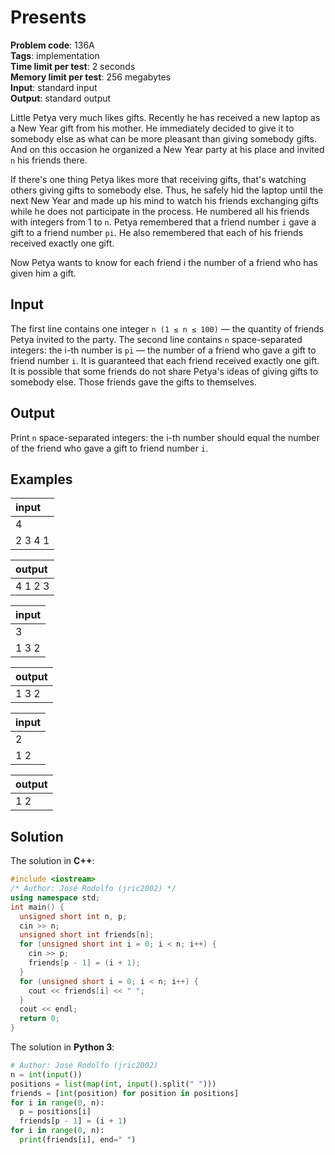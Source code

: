 # Presents
**Problem code**: 136A  
**Tags**: implementation  
**Time limit per test**: 2 seconds  
**Memory limit per test**: 256 megabytes  
**Input**: standard input  
**Output**: standard output  

Little Petya very much likes gifts. Recently he has received a new laptop as a New Year gift from his mother. He immediately decided to give it to somebody else as what can be more pleasant than giving somebody gifts. And on this occasion he organized a New Year party at his place and invited `n` his friends there.

If there's one thing Petya likes more that receiving gifts, that's watching others giving gifts to somebody else. Thus, he safely hid the laptop until the next New Year and made up his mind to watch his friends exchanging gifts while he does not participate in the process. He numbered all his friends with integers from 1 to `n`. Petya remembered that a friend number `i` gave a gift to a friend number `pi`. He also remembered that each of his friends received exactly one gift.

Now Petya wants to know for each friend i the number of a friend who has given him a gift.

## Input
The first line contains one integer `n (1 ≤ n ≤ 100)` — the quantity of friends Petya invited to the party. The second line contains `n` space-separated integers: the i-th number is `pi` — the number of a friend who gave a gift to friend number `i`. It is guaranteed that each friend received exactly one gift. It is possible that some friends do not share Petya's ideas of giving gifts to somebody else. Those friends gave the gifts to themselves.

## Output
Print `n` space-separated integers: the i-th number should equal the number of the friend who gave a gift to friend number `i`.

## Examples
| input |
| :--- |
| 4 |
| 2 3 4 1 |

| output |
| :--- |
| 4 1 2 3 |

| input |
| :--- |
| 3 |
| 1 3 2 |

| output |
| :--- |
| 1 3 2 |

| input |
| :--- |
| 2 |
| 1 2 |

| output |
| :--- |
| 1 2 |

## Solution
The solution in **C++**:
```cpp
#include <iostream>
/* Author: José Rodolfo (jric2002) */
using namespace std;
int main() {
  unsigned short int n, p;
  cin >> n;
  unsigned short int friends[n];
  for (unsigned short int i = 0; i < n; i++) {
    cin >> p;
    friends[p - 1] = (i + 1);
  }
  for (unsigned short i = 0; i < n; i++) {
    cout << friends[i] << " ";
  }
  cout << endl;
  return 0;
}
```

The solution in **Python 3**:
```python
# Author: José Rodolfo (jric2002)
n = int(input())
positions = list(map(int, input().split(" ")))
friends = [int(position) for position in positions]
for i in range(0, n):
  p = positions[i]
  friends[p - 1] = (i + 1)
for i in range(0, n):
  print(friends[i], end=" ")
```